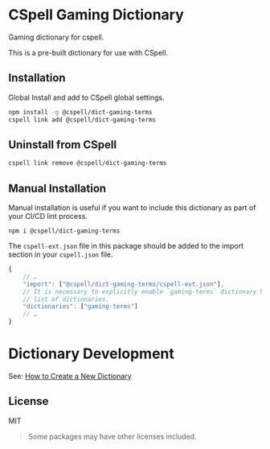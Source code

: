 # CSpell Gaming Dictionary

Gaming dictionary for cspell.

This is a pre-built dictionary for use with CSpell.

## Installation

Global Install and add to CSpell global settings.

```sh
npm install -g @cspell/dict-gaming-terms
cspell link add @cspell/dict-gaming-terms
```

## Uninstall from CSpell

```sh
cspell link remove @cspell/dict-gaming-terms
```

## Manual Installation

Manual installation is useful if you want to include this dictionary as part of your CI/CD lint process.

```
npm i @cspell/dict-gaming-terms
```

The `cspell-ext.json` file in this package should be added to the import section in your `cspell.json` file.

```javascript
{
    // …
    "import": ["@cspell/dict-gaming-terms/cspell-ext.json"],
    // It is necessary to explicitly enable `gaming-terms` dictionary by including it in the
    // list of dictionaries.
    "dictionaries": ["gaming-terms"]
    // …
}
```

# Dictionary Development

See: [How to Create a New Dictionary](https://github.com/streetsidesoftware/cspell-dicts#how-to-create-a-new-dictionary)

## License

MIT

> Some packages may have other licenses included.
